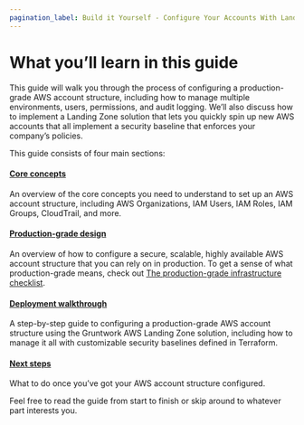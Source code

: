 ```yaml
---
pagination_label: Build it Yourself - Configure Your Accounts With Landing Zone
---
```


# What you’ll learn in this guide

This guide will walk you through the process of configuring a production-grade AWS account structure, including how to manage multiple environments, users, permissions, and audit logging. We’ll also discuss how to implement a Landing Zone solution that lets you quickly spin up new AWS accounts that all implement a security baseline that enforces your company’s policies.

This guide consists of four main sections:


<div className="dlist">

#### [Core concepts](../1-core-concepts/0-aws-account.md)

An overview of the core concepts you need to understand to set up an AWS account structure, including AWS
Organizations, IAM Users, IAM Roles, IAM Groups, CloudTrail, and more.

#### [Production-grade design](../2-production-grade-design/0-intro.md)

An overview of how to configure a secure, scalable, highly available AWS account structure that you can rely on in
production. To get a sense of what production-grade means, check out
[The production-grade infrastructure checklist](https://gruntwork.io/guides/foundations/how-to-use-gruntwork-infrastructure-as-code-library#production_grade_infra_checklist).

#### [Deployment walkthrough](../3-deployment-walkthrough/0-pre-requisites.md)

A step-by-step guide to configuring a production-grade AWS account structure using the Gruntwork AWS Landing Zone
solution, including how to manage it all with customizable security baselines defined in Terraform.

#### [Next steps](../4-next-steps.md)

What to do once you’ve got your AWS account structure configured.


</div>

Feel free to read the guide from start to finish or skip around to whatever part interests you.
